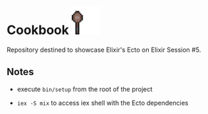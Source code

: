 # Cookbook ![crappy wooden spoon](crappy-wooden-spoon.png)

Repository destined to showcase Elixir's Ecto on Elixir Session #5.

## Notes
- execute `bin/setup` from the root of the project

- `iex -S mix` to access iex shell with the Ecto dependencies
